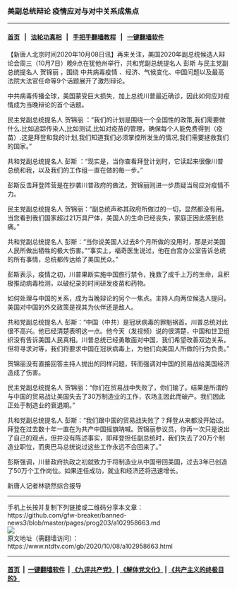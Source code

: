 ### 美副总统辩论 疫情应对与对中关系成焦点
------------------------

#### [首页](https://github.com/gfw-breaker/banned-news3/blob/master/README.md) &nbsp;&nbsp;|&nbsp;&nbsp; [法轮功真相](https://github.com/begood0513/basic/blob/master/README.md)  &nbsp;&nbsp;|&nbsp;&nbsp; [手把手翻墙教程](https://github.com/gfw-breaker/guides/wiki)  &nbsp;&nbsp;|&nbsp;&nbsp; [一键翻墙软件](https://github.com/gfw-breaker/nogfw/blob/master/README.md)  



<div><div class="post_content" itemprop="articleBody">
 <p>
  【新唐人北京时间2020年10月08日讯】再来关注，美国2020年副总统候选人辩论会周三（10月7日）晚9点在犹他州举行，共和党副总统提名人
  <ok href="https://www.ntdtv.com/gb/彭斯.htm">
   彭斯
  </ok>
  与民主党副总统提名人
  <ok href="https://www.ntdtv.com/gb/贺锦丽.htm">
   贺锦丽
  </ok>
  ，围绕
  <ok href="https://www.ntdtv.com/gb/中共病毒疫情.htm">
   中共病毒疫情
  </ok>
  、经济、气候变化、中国问题以及最高法院大法官任命等9个话题展开了激烈辩论。
 </p>
 <p>
  中共病毒传播全球，美国蒙受巨大损失，加上总统川普最近确诊，因此如何应对疫情成为当晚辩论的首个话题。
 </p>
 <p>
  民主党副总统提名人
  <ok href="https://www.ntdtv.com/gb/贺锦丽.htm">
   贺锦丽
  </ok>
  ：“我们的计划是围绕一个全国性的政策,我们需要做什么.比如追踪传染人,比如测试,比如对疫苗的管理，确保每个人能免费得到（疫苗）.这是拜登和我的计划,我们知道我们必须掌控所发生的情况,我们需要拯救我们的国家。”
 </p>
 <p>
  共和党副总统提名人
  <ok href="https://www.ntdtv.com/gb/彭斯.htm">
   彭斯
  </ok>
  ：“现实是，当你查看拜登计划时，它读起来很像川普总统和我，以及我们的工作组一直在做的每一步。”
 </p>
 <p>
  彭斯反击拜登阵营是在抄袭川普政府的做法，贺锦丽则进一步质疑当局应对疫情不力。
 </p>
 <p>
  民主党副总统提名人 贺锦丽：“副总统声称其政府所做过的一切，显然都没有用。当您看到我们国家超过21万具尸体，美国人的生命已经丧失，家庭正因此感到悲痛。”
 </p>
 <p>
  共和党副总统提名人 彭斯：“当你说美国人过去8个月所做的没用时，那是对美国人民所做出牺牲的极大伤害。”“事实上，福奇医生说过，他在白宫办公室告诉总统的所有事情，总统都传达给了美国民众。”
 </p>
 <p>
  彭斯表示，疫情之初，川普果断实施中国旅行禁令，挽救了成千上万的生命，且积极推动病毒检测，以破纪录的时间研发疫苗和药物。
 </p>
 <p>
  如何处理与中国的关系，成为当晚辩论的另个一焦点。主持人向两位候选人提问，美国对中国的外交政策是视其为伙伴还是敌人。
 </p>
 <p>
  共和党副总统提名人 彭斯：“中国（中共）是冠状病毒的罪魁祸首。川普总统对此很不高兴。他已经清楚表明这一点。他今天（发视频）说的很清楚，中国和世卫组织没有告诉美国人民真相。川普总统已经勇敢面对中国，我们希望改善双边关系，但将寻求对等，我们将要求中国在冠状病毒上，为他们向美国人所做的行为负责。”
 </p>
 <p>
  贺锦丽没有直接回答主持人抛出的同样问题，转而强调对中国的贸易战给美国经济造成了伤害。
 </p>
 <p>
  民主党副总统提名人 贺锦丽：“你们在贸易战中失败了，你们输了。结果是所谓的与中国的贸易战让美国失去了30万制造业的工作，农场主因此而破产。我们因此正处于制造业的衰退期。”
 </p>
 <p>
  共和党副总统提名人 彭斯：“我们跟中国的贸易战失败了？拜登从来都没开始过。拜登在过去数十年一直在为共产中国摇旗呐喊。贺锦丽参议员，你再一次只是说出了自己的观点，但并没有陈述事实，即拜登担任副总统时，我们失去了20万个制造业职位，而奥巴马总统说过这些工作永远不会回来了。”
 </p>
 <p>
  彭斯强调，川普政府执政之初就致力于将制造业从中国带回美国，过去3年已创造了50万个工作岗位。如果连任成功，就业和经济还将迅速增长。
 </p>
 <p>
  新唐人记者林骁然综合报导
 </p>
 <div class="single_ad">
 </div>
</div>
</div>
<hr/>
手机上长按并复制下列链接或二维码分享本文章：<br/>
https://github.com/gfw-breaker/banned-news3/blob/master/pages/prog203/a102958663.md <br/>
<a href='https://github.com/gfw-breaker/banned-news3/blob/master/pages/prog203/a102958663.md'><img src='https://github.com/gfw-breaker/banned-news3/blob/master/pages/prog203/a102958663.md.png'/></a> <br/>
原文地址（需翻墙访问）：https://www.ntdtv.com/gb/2020/10/08/a102958663.html


------------------------
#### [首页](https://github.com/gfw-breaker/banned-news3/blob/master/README.md) &nbsp;|&nbsp; [一键翻墙软件](https://github.com/gfw-breaker/nogfw/blob/master/README.md) &nbsp;| [《九评共产党》](https://github.com/gfw-breaker/9ping.md/blob/master/README.md#九评之一评共产党是什么) | [《解体党文化》](https://github.com/gfw-breaker/jtdwh.md/blob/master/README.md) | [《共产主义的终极目的》](https://github.com/gfw-breaker/gczydzjmd.md/blob/master/README.md)


<img src='http://gfw-breaker.win/banned-news3/pages/prog203/a102958663.md' width='0px' height='0px'/>
